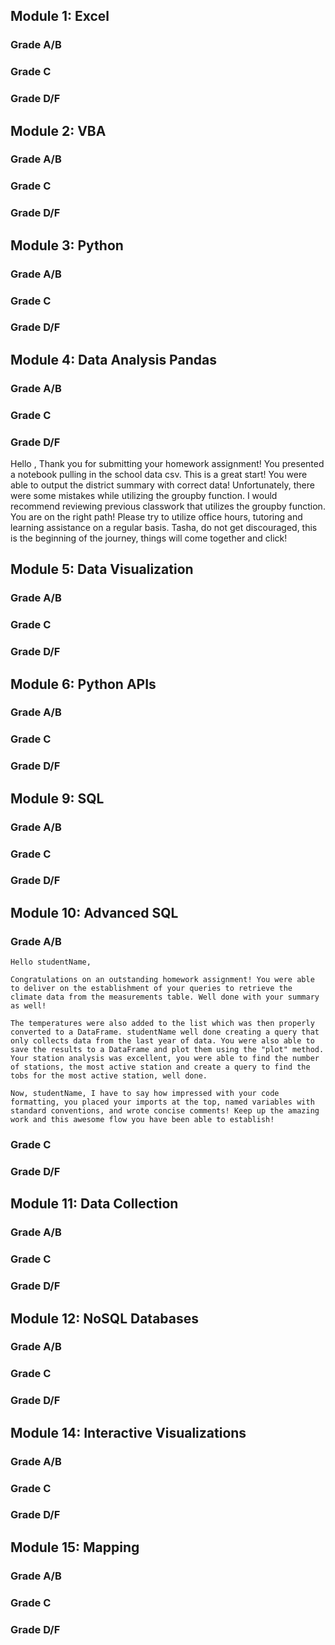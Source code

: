 ## Module 1: Excel

### Grade A/B

### Grade C

### Grade D/F

## Module 2: VBA

### Grade A/B

### Grade C

### Grade D/F

## Module 3: Python

### Grade A/B

### Grade C

### Grade D/F

## Module 4: Data Analysis Pandas

### Grade A/B

### Grade C

### Grade D/F
Hello ,
Thank you for submitting your homework assignment! You presented a notebook pulling in the school data csv. This is a great start!
You were able to output the district summary with correct data! Unfortunately, there were some mistakes while utilizing the groupby function. I would recommend reviewing previous classwork that utilizes the groupby function.
You are on the right path! Please try to utilize office hours, tutoring and learning assistance on a regular basis. Tasha, do not get discouraged, this is the beginning of the journey, things will come together and click!
## Module 5: Data Visualization

### Grade A/B

### Grade C

### Grade D/F

## Module 6: Python APIs

### Grade A/B

### Grade C

### Grade D/F

## Module 9: SQL

### Grade A/B

### Grade C

### Grade D/F

## Module 10: Advanced SQL

### Grade A/B
```
Hello studentName,

Congratulations on an outstanding homework assignment! You were able to deliver on the establishment of your queries to retrieve the climate data from the measurements table. Well done with your summary as well! 

The temperatures were also added to the list which was then properly converted to a DataFrame. studentName well done creating a query that only collects data from the last year of data. You were also able to save the results to a DataFrame and plot them using the "plot" method. Your station analysis was excellent, you were able to find the number of stations, the most active station and create a query to find the tobs for the most active station, well done.

Now, studentName, I have to say how impressed with your code formatting, you placed your imports at the top, named variables with standard conventions, and wrote concise comments! Keep up the amazing work and this awesome flow you have been able to establish!
```
### Grade C

### Grade D/F

## Module 11: Data Collection

### Grade A/B

### Grade C

### Grade D/F

## Module 12: NoSQL Databases

### Grade A/B

### Grade C

### Grade D/F

## Module 14: Interactive Visualizations

### Grade A/B

### Grade C

### Grade D/F

## Module 15: Mapping

### Grade A/B

### Grade C

### Grade D/F
